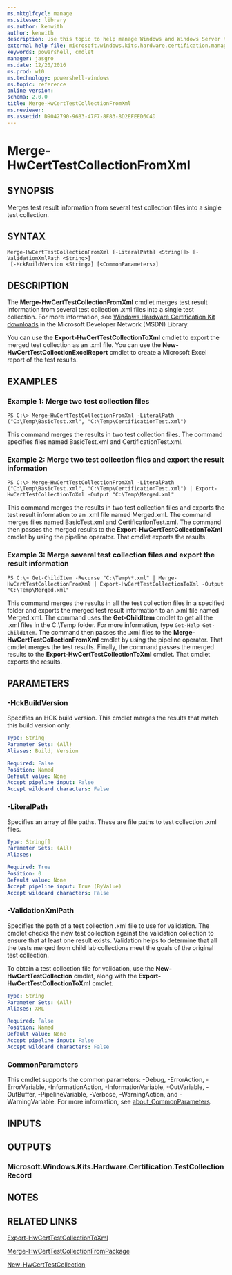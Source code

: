 ```yaml
---
ms.mktglfcycl: manage
ms.sitesec: library
ms.author: kenwith
author: kenwith
description: Use this topic to help manage Windows and Windows Server technologies with Windows PowerShell.
external help file: microsoft.windows.kits.hardware.certification.management.dll-Help.xml
keywords: powershell, cmdlet
manager: jasgro
ms.date: 12/20/2016
ms.prod: w10
ms.technology: powershell-windows
ms.topic: reference
online version: 
schema: 2.0.0
title: Merge-HwCertTestCollectionFromXml
ms.reviewer:
ms.assetid: D9042790-96B3-47F7-8F83-8D2EFEED6C4D
---
```


# Merge-HwCertTestCollectionFromXml

## SYNOPSIS
Merges test result information from several test collection files into a single test collection.

## SYNTAX

```
Merge-HwCertTestCollectionFromXml [-LiteralPath] <String[]> [-ValidationXmlPath <String>]
 [-HckBuildVersion <String>] [<CommonParameters>]
```

## DESCRIPTION
The **Merge-HwCertTestCollectionFromXml** cmdlet merges test result information from several test collection .xml files into a single test collection.
For more information, see [Windows Hardware Certification Kit downloads](http://go.microsoft.com/fwlink/?LinkId=614978) in the Microsoft Developer Network (MSDN) Library.

You can use the **Export-HwCertTestCollectionToXml** cmdlet to export the merged test collection as an .xml file.
You can use the **New-HwCertTestCollectionExcelReport** cmdlet to create a Microsoft Excel report of the test results.

## EXAMPLES

### Example 1: Merge two test collection files
```
PS C:\> Merge-HwCertTestCollectionFromXml -LiteralPath ("C:\Temp\BasicTest.xml", "C:\Temp\CertificationTest.xml")
```

This command merges the results in two test collection files.
The command specifies files named BasicTest.xml and CertificationTest.xml.

### Example 2: Merge two test collection files and export the result information
```
PS C:\> Merge-HwCertTestCollectionFromXml -LiteralPath ("C:\Temp\BasicTest.xml", "C:\Temp\CertificationTest.xml") | Export-HwCertTestCollectionToXml -Output "C:\Temp\Merged.xml"
```

This command merges the results in two test collection files and exports the test result information to an .xml file named Merged.xml.
The command merges files named BasicTest.xml and CertificationTest.xml.
The command then passes the merged results to the **Export-HwCertTestCollectionToXml** cmdlet by using the pipeline operator.
That cmdlet exports the results.

### Example 3: Merge several test collection files and export the result information
```
PS C:\> Get-ChildItem -Recurse "C:\Temp\*.xml" | Merge-HwCertTestCollectionFromXml | Export-HwCertTestCollectionToXml -Output "C:\Temp\Merged.xml"
```

This command merges the results in all the test collection files in a specified folder and exports the merged test result information to an .xml file named Merged.xml.
The command uses the **Get-ChildItem** cmdlet to get all the .xml files in the C:\Temp folder.
For more information, type `Get-Help Get-ChildItem`.
The command then passes the .xml files to the **Merge-HwCertTestCollectionFromXml** cmdlet by using the pipeline operator.
That cmdlet merges the test results.
Finally, the command passes the merged results to the **Export-HwCertTestCollectionToXml** cmdlet.
That cmdlet exports the results.

## PARAMETERS

### -HckBuildVersion
Specifies an HCK build version.
This cmdlet merges the results that match this build version only.

```yaml
Type: String
Parameter Sets: (All)
Aliases: Build, Version

Required: False
Position: Named
Default value: None
Accept pipeline input: False
Accept wildcard characters: False
```

### -LiteralPath
Specifies an array of file paths.
These are file paths to test collection .xml files.

```yaml
Type: String[]
Parameter Sets: (All)
Aliases: 

Required: True
Position: 0
Default value: None
Accept pipeline input: True (ByValue)
Accept wildcard characters: False
```

### -ValidationXmlPath
Specifies the path of a test collection .xml file to use for validation.
The cmdlet checks the new test collection against the validation collection to ensure that at least one result exists.
Validation helps to determine that all the tests merged from child lab collections meet the goals of the original test collection.

To obtain a test collection file for validation, use the **New-HwCertTestCollection** cmdlet, along with the **Export-HwCertTestCollectionToXml** cmdlet.

```yaml
Type: String
Parameter Sets: (All)
Aliases: XML

Required: False
Position: Named
Default value: None
Accept pipeline input: False
Accept wildcard characters: False
```

### CommonParameters
This cmdlet supports the common parameters: -Debug, -ErrorAction, -ErrorVariable, -InformationAction, -InformationVariable, -OutVariable, -OutBuffer, -PipelineVariable, -Verbose, -WarningAction, and -WarningVariable. For more information, see [about_CommonParameters](http://go.microsoft.com/fwlink/?LinkID=113216).

## INPUTS

## OUTPUTS

### Microsoft.Windows.Kits.Hardware.Certification.TestCollectionRecord

## NOTES

## RELATED LINKS

[Export-HwCertTestCollectionToXml](./Export-HwCertTestCollectionToXml.md)

[Merge-HwCertTestCollectionFromPackage](./Merge-HwCertTestCollectionFromPackage.md)

[New-HwCertTestCollection](./New-HwCertTestCollection.md)

